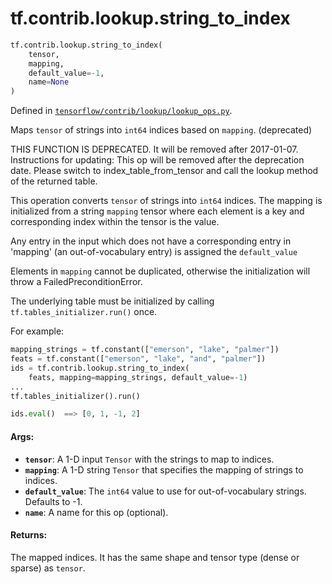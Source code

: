 <div itemscope itemtype="http://developers.google.com/ReferenceObject">
<meta itemprop="name" content="tf.contrib.lookup.string_to_index" />
<meta itemprop="path" content="Stable" />
</div>

# tf.contrib.lookup.string_to_index

``` python
tf.contrib.lookup.string_to_index(
    tensor,
    mapping,
    default_value=-1,
    name=None
)
```



Defined in [`tensorflow/contrib/lookup/lookup_ops.py`](https://www.tensorflow.org/code/tensorflow/contrib/lookup/lookup_ops.py).

Maps `tensor` of strings into `int64` indices based on `mapping`. (deprecated)

THIS FUNCTION IS DEPRECATED. It will be removed after 2017-01-07.
Instructions for updating:
This op will be removed after the deprecation date. Please switch to index_table_from_tensor and call the lookup method of the returned table.

This operation converts `tensor` of strings into `int64` indices.
The mapping is initialized from a string `mapping` tensor where each element
is a key and corresponding index within the tensor is the value.

Any entry in the input which does not have a corresponding entry in 'mapping'
(an out-of-vocabulary entry) is assigned the `default_value`

Elements in `mapping` cannot be duplicated, otherwise the initialization
will throw a FailedPreconditionError.

The underlying table must be initialized by calling
`tf.tables_initializer.run()` once.

For example:

```python
mapping_strings = tf.constant(["emerson", "lake", "palmer"])
feats = tf.constant(["emerson", "lake", "and", "palmer"])
ids = tf.contrib.lookup.string_to_index(
    feats, mapping=mapping_strings, default_value=-1)
...
tf.tables_initializer().run()

ids.eval()  ==> [0, 1, -1, 2]
```

#### Args:

* <b>`tensor`</b>: A 1-D input `Tensor` with the strings to map to indices.
* <b>`mapping`</b>: A 1-D string `Tensor` that specifies the mapping of strings to
    indices.
* <b>`default_value`</b>: The `int64` value to use for out-of-vocabulary strings.
    Defaults to -1.
* <b>`name`</b>: A name for this op (optional).


#### Returns:

The mapped indices. It has the same shape and tensor type (dense or sparse)
as `tensor`.